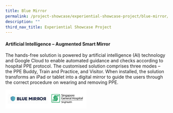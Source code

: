 ```yaml
---
title: Blue Mirror
permalink: /project-showcase/experiential-showcase-project/blue-mirror/
description: ""
third_nav_title: Experiential Showcase Project
---
```

#### Artificial Intelligence – Augmented Smart Mirror 

The hands-free solution is powered by artificial intelligence (AI) technology and Google Cloud to enable automated guidance and checks according to hospital PPE protocol. The customised solution comprises three modes – the PPE Buddy, Train and Practice, and Visitor. When installed, the solution transforms an iPad or tablet into a digital mirror to guide the users through the correct procedure on wearing and removing PPE.  

<img style="width:50%" src="/images/Experiential%20Showcases/Nursing%20Software%20Smart%20Mirror/blue%20mirror%20logos.png">